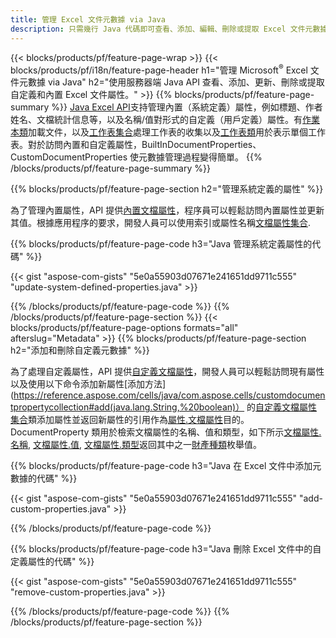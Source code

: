 ```yaml
---
title: 管理 Excel 文件元數據 via Java
description: 只需幾行 Java 代碼即可查看、添加、編輯、刪除或提取 Excel 文件元數據
---
```

{{< blocks/products/pf/feature-page-wrap >}}
{{< blocks/products/pf/i18n/feature-page-header h1="管理 Microsoft<sup>&reg;</sup> Excel 文件元數據 via Java" h2="使用服務器端 Java API 查看、添加、更新、刪除或提取自定義和內置 Excel 文件屬性。" >}}
{{% blocks/products/pf/feature-page-summary %}}
[Java Excel API](/cells/zh-hant/java/)支持管理內置（系統定義）屬性，例如標題、作者姓名、文檔統計信息等，以及名稱/值對形式的自定義（用戶定義）屬性。有[作業本類](https://reference.aspose.com/cells/java/com.aspose.cells/Workbook)加載文件，以及[工作表集合](https://reference.aspose.com/cells/java/com.aspose.cells/WorksheetCollection)處理工作表的收集以及[工作表類](https://reference.aspose.com/cells/java/com.aspose.cells/Worksheet)用於表示單個工作表。對於訪問內置和自定義屬性，BuiltInDocumentProperties、CustomDocumentProperties 使元數據管理過程變得簡單。
{{% /blocks/products/pf/feature-page-summary %}}

{{% blocks/products/pf/feature-page-section h2="管理系統定義的屬性" %}}

為了管理內置屬性，API 提供[內置文檔屬性](https://reference.aspose.com/cells/java/com.aspose.cells/worksheetcollection#BuiltInDocumentProperties)，程序員可以輕鬆訪問內置屬性並更新其值。根據應用程序的要求，開發人員可以使用索引或屬性名稱[文檔屬性集合](https://reference.aspose.com/cells/java/com.aspose.cells/DocumentPropertyCollection). 

{{% blocks/products/pf/feature-page-code h3="Java 管理系統定義屬性的代碼" %}}

{{< gist "aspose-com-gists" "5e0a55903d07671e241651dd9711c555" "update-system-defined-properties.java" >}}

{{% /blocks/products/pf/feature-page-code %}}
{{% /blocks/products/pf/feature-page-section %}}
{{< blocks/products/pf/feature-page-options formats="all" afterslug="Metadata" >}}
{{% blocks/products/pf/feature-page-section h2="添加和刪除自定義元數據" %}}

為了處理自定義屬性，API 提供[自定義文檔屬性](https://reference.aspose.com/cells/java/com.aspose.cells/worksheetcollection#CustomDocumentProperties)，開發人員可以輕鬆訪問現有屬性以及使用以下命令添加新屬性[添加方法](https://reference.aspose.com/cells/java/com.aspose.cells/customdocumentpropertycollection#add(java.lang.String,%20boolean)） 的[自定義文檔屬性集合](https://reference.aspose.com/cells/java/com.aspose.cells/CustomDocumentPropertyCollection)類添加屬性並返回新屬性的引用作為[屬性.文檔屬性](https://reference.aspose.com/cells/java/com.aspose.cells/DocumentProperty)目的。 DocumentProperty 類用於檢索文檔屬性的名稱、值和類型，如下所示[文檔屬性.名稱](https://reference.aspose.com/cells/java/com.aspose.cells/documentproperty#Name), [文檔屬性.值](https://reference.aspose.com/cells/java/com.aspose.cells/documentproperty#Value),  [文檔屬性.類型](https://reference.aspose.com/cells/java/com.aspose.cells/documentproperty#Type)返回其中之一[財產種類](https://reference.aspose.com/cells/java/com.aspose.cells/PropertyType)枚舉值。
 
{{% blocks/products/pf/feature-page-code h3="Java 在 Excel 文件中添加元數據的代碼" %}}

{{< gist "aspose-com-gists" "5e0a55903d07671e241651dd9711c555" "add-custom-properties.java" >}}

{{% /blocks/products/pf/feature-page-code %}}


{{% blocks/products/pf/feature-page-code h3="Java 刪除 Excel 文件中的自定義屬性的代碼" %}}

{{< gist "aspose-com-gists" "5e0a55903d07671e241651dd9711c555" "remove-custom-properties.java" >}}

{{% /blocks/products/pf/feature-page-code %}}
{{% /blocks/products/pf/feature-page-section %}}
